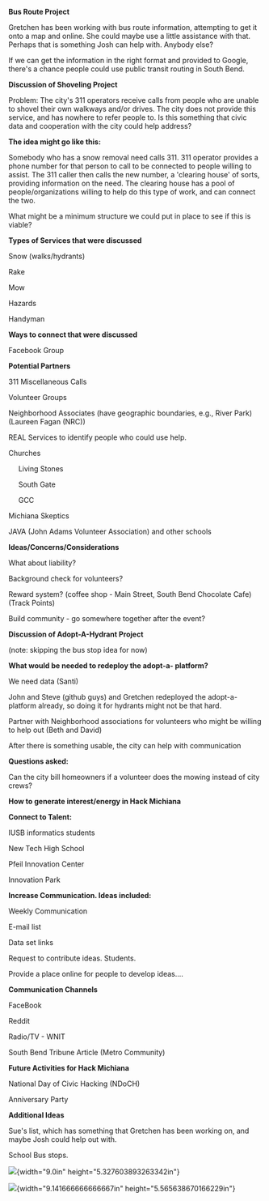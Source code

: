 **Bus Route Project**

Gretchen has been working with bus route information, attempting to get it onto a map and online. She could maybe use a little assistance with that. Perhaps that is something Josh can help with. Anybody else?

If we can get the information in the right format and provided to Google, there's a chance people could use public transit routing in South Bend. 

**Discussion of Shoveling Project**

Problem: The city's 311 operators receive calls from people who are unable to shovel their own walkways and/or drives. The city does not provide this service, and has nowhere to refer people to. Is this something that civic data and cooperation with the city could help address? 

**The idea might go like this:**

Somebody who has a snow removal need calls 311. 311 operator provides a phone number for that person to call to be connected to people willing to assist. The 311 caller then calls the new number, a 'clearing house' of sorts, providing information on the need. The clearing house has a pool of people/organizations willing to help do this type of work, and can connect the two. 

What might be a minimum structure we could put in place to see if this is viable?

**Types of Services that were discussed**

Snow (walks/hydrants)

Rake

Mow

Hazards

Handyman

**Ways to connect that were discussed**

Facebook Group

**Potential Partners**

311 Miscellaneous Calls

Volunteer Groups

Neighborhood Associates (have geographic boundaries, e.g., River Park)
(Laureen Fagan (NRC))

REAL Services to identify people who could use help.

Churches

     Living Stones

     South Gate

     GCC

Michiana Skeptics

JAVA (John Adams Volunteer Association) and other schools

**Ideas/Concerns/Considerations**

What about liability?

Background check for volunteers?

Reward system? (coffee shop - Main Street, South Bend Chocolate Cafe)
(Track Points)

Build community - go somewhere together after the event?

**Discussion of Adopt-A-Hydrant Project**

(note: skipping the bus stop idea for now)

**What would be needed to redeploy the adopt-a- platform?**

We need data (Santi)

John and Steve (github guys) and Gretchen redeployed the adopt-a-
platform already, so doing it for hydrants might not be that hard.

Partner with Neighborhood associations for volunteers who might be
willing to help out (Beth and David) 

After there is something usable, the city can help with communication

**Questions asked:**

Can the city bill homeowners if a volunteer does the mowing instead of city crews?

**How to generate interest/energy in Hack Michiana**

**Connect to Talent:**

IUSB informatics students

New Tech High School

Pfeil Innovation Center

Innovation Park

**Increase Communication. Ideas included:**

Weekly Communication

E-mail list

Data set links

Request to contribute ideas. Students.

Provide a place online for people to develop ideas....

**Communication Channels**

FaceBook

Reddit

Radio/TV - WNIT

South Bend Tribune Article (Metro Community)

**Future Activities for Hack Michiana**

National Day of Civic Hacking (NDoCH)

Anniversary Party

**Additional Ideas**

Sue's list, which has something that Gretchen has been working on, and
maybe Josh could help out with.

School Bus stops. 

![](media/image1.jpeg){width="9.0in" height="5.327603893263342in"}

![](media/image2.jpeg){width="9.141666666666667in"
height="5.565638670166229in"}

